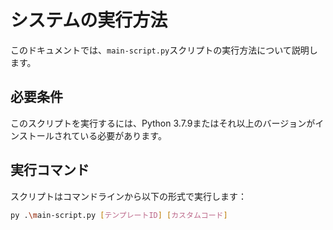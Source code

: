 # システムの実行方法

このドキュメントでは、`main-script.py`スクリプトの実行方法について説明します。

## 必要条件

このスクリプトを実行するには、Python 3.7.9またはそれ以上のバージョンがインストールされている必要があります。

## 実行コマンド

スクリプトはコマンドラインから以下の形式で実行します：

```bash
py .\main-script.py [テンプレートID] [カスタムコード]
```